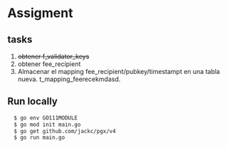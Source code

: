 
# Assigment 

## tasks

1.  ~~obtener f_validator_keys~~
2.  obtener fee_recipient
3.  Almacenar el mapping fee_recipient/pubkey/timestampt en una tabla nueva. t_mapping_feerecekmdasd.


## Run locally

```sh
  $ go env GO111MODULE
  $ go mod init main.go
  $ go get github.com/jackc/pgx/v4
  $ go run main.go
```

